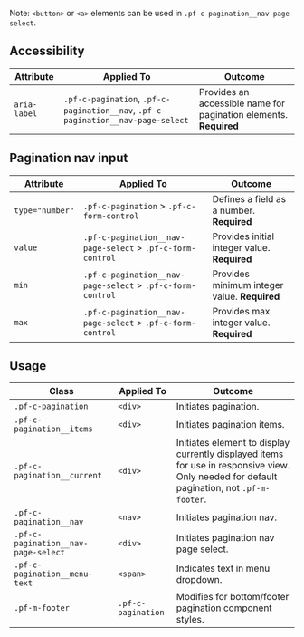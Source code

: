 Note: `<button>` or `<a>` elements can be used in `.pf-c-pagination__nav-page-select`.

## Accessibility

| Attribute | Applied To | Outcome |
| -- | -- | -- |
| `aria-label`  | `.pf-c-pagination`, `.pf-c-pagination__nav`, `.pf-c-pagination__nav-page-select` |  Provides an accessible name for pagination elements. **Required** |

## Pagination nav input

| Attribute | Applied To | Outcome |
| -- | -- | -- |
| `type="number"` | `.pf-c-pagination` > `.pf-c-form-control` | Defines a field as a number. **Required** |
| `value` | `.pf-c-pagination__nav-page-select` > `.pf-c-form-control` | Provides initial integer value. **Required** |
| `min` | `.pf-c-pagination__nav-page-select` > `.pf-c-form-control` | Provides minimum integer value. **Required** |
| `max` | `.pf-c-pagination__nav-page-select` > `.pf-c-form-control` | Provides max integer value. **Required** |

## Usage

| Class | Applied To | Outcome |
| -- | -- | -- |
| `.pf-c-pagination` | `<div>` |  Initiates pagination. |
| `.pf-c-pagination__items` | `<div>` | Initiates pagination items. |
| `.pf-c-pagination__current` | `<div>` |  Initiates element to display currently displayed items for use in responsive view. Only needed for default pagination, not `.pf-m-footer`. |
| `.pf-c-pagination__nav` | `<nav>` |  Initiates pagination nav. |
| `.pf-c-pagination__nav-page-select` | `<div>` |  Initiates pagination nav page select. |
| `.pf-c-pagination__menu-text` | `<span>` | Indicates text in menu dropdown. |
| `.pf-m-footer` | `.pf-c-pagination` | Modifies for bottom/footer pagination component styles. |

